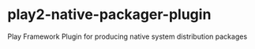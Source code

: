 play2-native-packager-plugin
============================

Play Framework Plugin for producing native system distribution packages